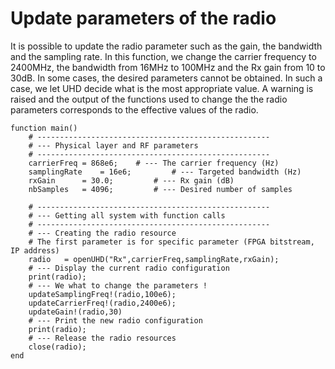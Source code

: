 # Update parameters of the radio 

It is possible to update the radio parameter such as the gain, the bandwidth and the sampling rate. 
In this function, we change the carrier frequency to 2400MHz, the bandwidth from 16MHz to 100MHz and the Rx gain from 10 to 30dB.
In some cases, the desired parameters cannot be obtained. In such a case, we let UHD decide what is the most appropriate value. A warning is raised and the output of the functions used to change the 
the radio parameters corresponds to the effective values of the radio. 


	function main()
		# ---------------------------------------------------- 
		# --- Physical layer and RF parameters 
		# ---------------------------------------------------- 
		carrierFreq	= 868e6; 	# --- The carrier frequency (Hz)	
		samplingRate	= 16e6;         # --- Targeted bandwidth (Hz)
		rxGain		= 30.0;         # --- Rx gain (dB)
		nbSamples	= 4096;         # --- Desired number of samples
	
		# ---------------------------------------------------- 
		# --- Getting all system with function calls  
		# ---------------------------------------------------- 
		# --- Creating the radio resource 
		# The first parameter is for specific parameter (FPGA bitstream, IP address)
		radio	= openUHD("Rx",carrierFreq,samplingRate,rxGain);
		# --- Display the current radio configuration
		print(radio);
		# --- We what to change the parameters ! 
		updateSamplingFreq!(radio,100e6);
		updateCarrierFreq!(radio,2400e6);
		updateGain!(radio,30)
		# --- Print the new radio configuration 
		print(radio);
		# --- Release the radio resources
		close(radio); 
	end


